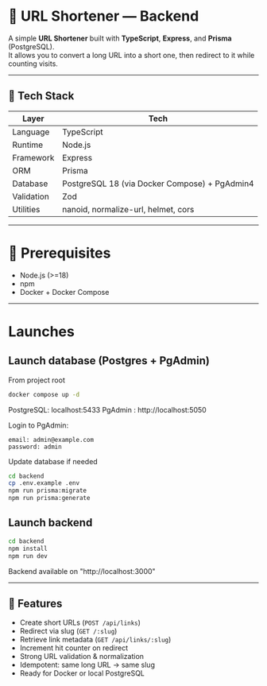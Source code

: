 # 🔗 URL Shortener — Backend

A simple **URL Shortener** built with **TypeScript**, **Express**, and **Prisma** (PostgreSQL).  
It allows you to convert a long URL into a short one, then redirect to it while counting visits.

---

## 🧱 Tech Stack

| Layer | Tech |
|-------|------|
| Language | TypeScript |
| Runtime | Node.js |
| Framework | Express |
| ORM | Prisma |
| Database | PostgreSQL 18 (via Docker Compose) + PgAdmin4 |
| Validation | Zod |
| Utilities | nanoid, normalize-url, helmet, cors |


---

# 🔗 Prerequisites

- Node.js (>=18)
- npm
- Docker + Docker Compose

---

# Launches
## Launch database (Postgres + PgAdmin)
From project root
```bash
docker compose up -d
```
PostgreSQL: localhost:5433
PgAdmin : http://localhost:5050

Login to PgAdmin:
```pgsql
email: admin@example.com
password: admin
```
Update database if needed
```bash
cd backend
cp .env.example .env
npm run prisma:migrate
npm run prisma:generate
```
## Launch backend
```bash
cd backend
npm install
npm run dev
```
Backend available on "http://localhost:3000"

---

## 🚀 Features

- Create short URLs (`POST /api/links`)
- Redirect via slug (`GET /:slug`)
- Retrieve link metadata (`GET /api/links/:slug`)
- Increment hit counter on redirect
- Strong URL validation & normalization
- Idempotent: same long URL → same slug
- Ready for Docker or local PostgreSQL